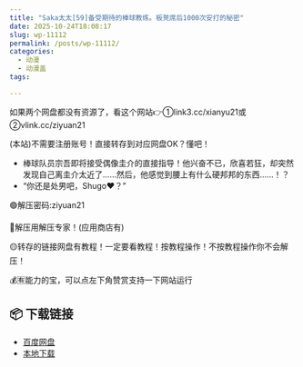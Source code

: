 ```yaml
---
title: "Saka太太[59]备受期待的棒球教练。板凳席后1000次安打的秘密"
date: 2025-10-24T18:08:17
slug: wp-11112
permalink: /posts/wp-11112/
categories:
  - 动漫
  - 动漫盖
tags:

---
```


如果两个网盘都没有资源了，看这个网站👉①link3.cc/xianyu21或②vlink.cc/ziyuan21

(本站)不需要注册账号！直接转存到对应网盘OK？懂吧！

*   棒球队员宗吾即将接受偶像圭介的直接指导！他兴奋不已，欣喜若狂，却突然发现自己离圭介太近了……然后，他感觉到腰上有什么硬邦邦的东西……！？
*   “你还是处男吧，Shugo♥？”

🟢解压密码:ziyuan21

🔵解压用解压专家！(应用商店有)

🟡转存的链接网盘有教程！一定要看教程！按教程操作！不按教程操作你不会解压！

💰🈶能力的宝，可以点左下角赞赏支持一下网站运行

## 📦 下载链接
- [百度网盘](https://blziyuan21.com/pay-download/11112?key=32fc5a7ade&down_id=0)
- [本地下载](https://blziyuan21.com/pay-download/11112?key=32fc5a7ade&down_id=1)

